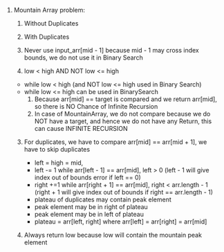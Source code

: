 1. Mountain Array problem:

   1. Without Duplicates
   2. With Duplicates

   3. Never use input_arr[mid - 1] because mid - 1 may cross index bounds, we do not use it in Binary Search
   4. low < high AND NOT low <= high

   - while low < high (and NOT low <= high used in Binary Search)
   - while low <= high can be used in BinarySearch
     1. Because arr[mid] == target is compared and we return arr[mid], so there is NO Chance of Infinite Recursion
     2. In case of MountainArray, we do not compare because we do NOT have a target, and hence we do not have any Return,
        this can cause INFINITE RECURSION

   3. For duplicates, we have to compare arr[mid] == arr[mid + 1], we have to skip duplicates

      - left = high = mid,
      - left -= 1 while arr[left - 1] == arr[mid], left > 0 (left - 1 will give index out of bounds error if left == 0)
      - right +=1 while arr[right + 1] == arr[mid], right < arr.length - 1 (right + 1 will give index out of bounds if right == arr.length - 1)
      - plateau of duplicates may contain peak element
      - peak element may be in right of plateau
      - peak element may be in left of plateau
      - plateau = arr[left, right] where arr[left] = arr[right] = arr[mid]

   4. Always return low because low will contain the mountain peak element
